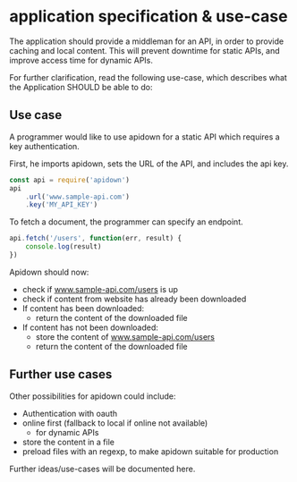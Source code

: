 # application specification & use-case

The application should provide a middleman for an API, in order to provide caching and local content. This will prevent downtime for static APIs, and improve access time for dynamic APIs.

For further clarification, read the following use-case, which describes what the Application SHOULD be able to do:

## Use case

A programmer would like to use apidown for a static API which requires a key authentication.

First, he imports apidown, sets the URL of the API, and includes the api key.
```javascript
const api = require('apidown')
api
    .url('www.sample-api.com')
    .key('MY_API_KEY')
```

To fetch a document, the programmer can specify an endpoint.
```javascript
api.fetch('/users', function(err, result) {
    console.log(result)
})
```
Apidown should now:
- check if www.sample-api.com/users is up
- check if content from website has already been downloaded
- If content has been downloaded:
    - return the content of the downloaded file
- If content has not been downloaded:
    - store the content of www.sample-api.com/users
    - return the content of the downloaded file

## Further use cases
Other possibilities for apidown could include:
- Authentication with oauth
- online first (fallback to local if online not available)
    - for dynamic APIs
- store the content in a file
- preload files with an regexp, to make apidown suitable for production

Further ideas/use-cases will be documented here.